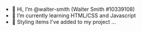 - 👋 Hi, I’m @walter-smith (Walter Smith #10339108)
- 🌱 I’m currently learning HTML/CSS and Javascript
- 👀 Styling items I've added to my project ...
